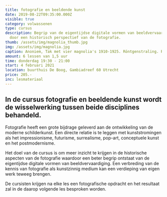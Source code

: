 ```yaml
---
title: fotografie en beeldende kunst
date: 2019-08-22T09:35:00.000Z
visible: true
category: volwassenen
type: cursus
description: Begrip van de eigentijdse digitale vormen van beeldvervaardiging
  door een historisch perspectief van de fotografie.
thumb: /assets/img/magnolia_thumb.jpg
img: /assets/img/magnolia.jpg
caption: Anoniem, Tak met vier magnolia's 1910-1925. Röntgenstraling. Rijksmuseum
amount: 6 lessen van 1,5 uur
time: donderdag 19:30 - 21:00
start: 4 februari 2021
location: buurthuis De Boog, Gambiadreef 60 Utrecht
price: 205.-
inc: lesmateriaal
---
```


## In de cursus fotografie en beeldende kunst wordt de wisselwerking tussen beide disciplines behandeld.

Fotografie heeft een grote bijdrage geleverd aan de ontwikkeling van de moderne schilderkunst. Een directe relatie is te leggen met kunststromingen als het impressionisme, futurisme, surrealisme, pop-art, conceptuele kunst en het postmodernisme.

Het doel van de cursus is om meer inzicht te krijgen in de historische aspecten van de fotografie waardoor een beter begrip ontstaat van de eigentijdse digitale vormen van beeldvervaardiging. Een verbreding van de kennis van fotografie als kunstzinnig medium kan een verdieping van eigen werk teweeg brengen. 

De cursisten krijgen na elke les een fotografische opdracht en het resultaat zal in de daarop volgende les besproken worden.
